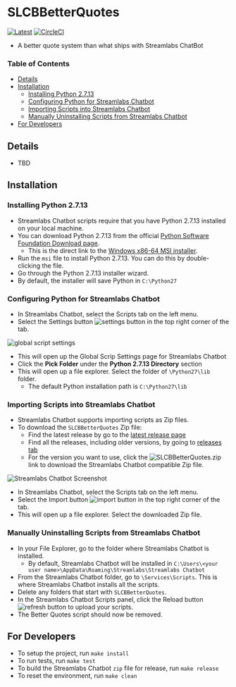 # SLCBBetterQuotes

[![Latest](https://img.shields.io/github/release/sktse/SLCBBetterQuotes.svg)](https://github.com/sktse/SLCBBetterQuotes/releases/latest/) 
[![CircleCI](https://circleci.com/gh/sktse/SLCBBetterQuotes/tree/master.svg?style=svg)](https://circleci.com/gh/sktse/SLCBBetterQuotes/tree/master)

* A better quote system than what ships with Streamlabs ChatBot

### Table of Contents
* [Details](#details)
* [Installation](#installation)
    * [Installing Python 2.7.13](#install_python)
    * [Configuring Python for Streamlabs Chatbot](#configure_python)
    * [Importing Scripts into Streamlabs Chatbot](#import_script)
    * [Manually Uninstalling Scripts from Streamlabs Chatbot](#uninstall)
* [For Developers](#for-developers)

<a name="details"/>

## Details

* TBD

<a name="installation"/>

## Installation

<a name="install_python"/>

### Installing Python 2.7.13
* Streamlabs Chatbot scripts require that you have Python 2.7.13 installed on your local machine.
* You can download Python 2.7.13 from the official [Python Software Foundation Download page](https://www.python.org/downloads/release/python-2713/).
    * This is the direct link to the [Windows x86-64 MSI installer](https://www.python.org/ftp/python/2.7.13/python-2.7.13.amd64.msi).
* Run the `msi` file to install Python 2.7.13. You can do this by double-clicking the file.
* Go through the Python 2.7.13 installer wizard.
* By default, the installer will save Python in `C:\Python27`

<a name="configure_python"/>

### Configuring Python for Streamlabs Chatbot
* In Streamlabs Chatbot, select the Scripts tab on the left menu.
* Select the Settings button ![settings button](https://user-images.githubusercontent.com/11049883/47404591-eae89500-d71b-11e8-8a4e-89b3902a2541.png) in the top right corner of the tab.

![global script settings](https://user-images.githubusercontent.com/11049883/47404567-d1dfe400-d71b-11e8-9628-c76fe6942bc4.png)
* This will open up the Global Scrip Settings page for Streamlabs Chatbot
* Click the **Pick Folder** under the **Python 2.7.13 Directory** section
* This will open up a file explorer.  Select the folder of `\Python27\lib` folder.
    * The default Python installation path is `C:\Python27\lib`

<a name="import_script"/>

### Importing Scripts into Streamlabs Chatbot
* Streamlabs Chatbot supports importing scripts as Zip files.
* To download the `SLCBBetterQuotes` Zip file:
    * Find the latest release by go to the [latest release page](https://github.com/sktse/SLCBBetterQuotes/releases/latest)
    * Find all the releases, including older versions, by going to [releases tab](https://github.com/sktse/SLCBBetterQuotes/releases)
    * For the version you want to use, click the ![SLCBBetterQuotes.zip](https://user-images.githubusercontent.com/11049883/47473761-fbfbd980-d7e1-11e8-874d-276b50d835b6.png) link to download the Streamlabs Chatbot compatible Zip file.

![Streamlabs Chatbot Screenshot](https://user-images.githubusercontent.com/11049883/47262578-37349a80-d4ba-11e8-9812-c3354bebc13d.png)
* In Streamlabs Chatbot, select the Scripts tab on the left menu.
* Select the Import button ![import button](https://user-images.githubusercontent.com/11049883/48686710-71618c80-eb8b-11e8-838c-4bf83bde9438.png) in the top right corner of the tab.
* This will open up a file explorer.  Select the downloaded Zip file.

<a name="uninstall"/>

### Manually Uninstalling Scripts from Streamlabs Chatbot
* In your File Explorer, go to the folder where Streamlabs Chatbot is installed.
    * By default, Streamlabs Chatbot will be installed in `C:\Users\<your user name>\AppData\Roaming\Streamlabs\Streamlabs Chatbot`
* From the Streamlabs Chatbot folder, go to `\Services\Scripts`.  This is where Streamlabs Chatbot installs all the scripts.
* Delete any folders that start with `SLCBBetterQuotes`.
* In the Streamlabs Chatbot Scripts panel, click the Reload button ![refresh button](https://user-images.githubusercontent.com/11049883/47473935-ce636000-d7e2-11e8-89b6-86fed4c6c92c.png) to upload your scripts.
* The Better Quotes script should now be removed. 

<a name="for-developers"/>

## For Developers

* To setup the project, run `make install`
* To run tests, run `make test`
* To build the Streamlabs Chatbot `zip` file for release, run `make release`
* To reset the environment, run `make clean`
